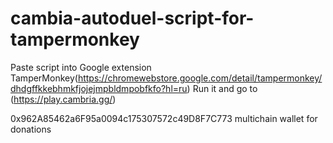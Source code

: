 # cambia-autoduel-script-for-tampermonkey
Paste script into Google extension TamperMonkey(https://chromewebstore.google.com/detail/tampermonkey/dhdgffkkebhmkfjojejmpbldmpobfkfo?hl=ru)
Run it and go to (https://play.cambria.gg/)

0x962A85462a6F95a0094c175307572c49D8F7C773 multichain wallet for donations
